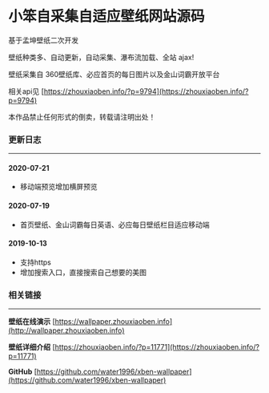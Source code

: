 小笨自采集自适应壁纸网站源码
========
基于孟坤壁纸二次开发

壁纸种类多、自动更新，自动采集、瀑布流加载、全站 ajax!

壁纸采集自 360壁纸库、必应首页的每日图片以及金山词霸开放平台

相关api见 [https://zhouxiaoben.info/?p=9794](https://zhouxiaoben.info/?p=9794) 

本作品禁止任何形式的倒卖，转载请注明出处！


### 更新日志
-----

#### 2020-07-21 
* 移动端预览增加横屏预览

#### 2020-07-19 
* 首页壁纸、金山词霸每日英语、必应每日壁纸栏目适应移动端

#### 2019-10-13
* 支持https
* 增加搜索入口，直接搜索自己想要的美图


### 相关链接
-----
**壁纸在线演示** [https://wallpaper.zhouxiaoben.info](http://wallpaper.zhouxiaoben.info)

**壁纸详细介绍** [https://zhouxiaoben.info/?p=11771](https://zhouxiaoben.info/?p=11771)

**GitHub** [https://github.com/water1996/xben-wallpaper](https://github.com/water1996/xben-wallpaper)
